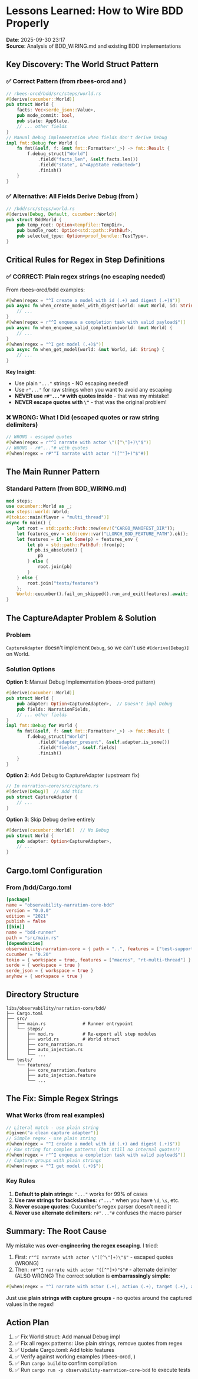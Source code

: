 # Lessons Learned: How to Wire BDD Properly
**Date**: 2025-09-30 23:17  
**Source**: Analysis of BDD_WIRING.md and existing BDD implementations
## Key Discovery: The World Struct Pattern
### ✅ Correct Pattern (from rbees-orcd and )
```rust
// rbees-orcd/bdd/src/steps/world.rs
#[derive(cucumber::World)]
pub struct World {
    facts: Vec<serde_json::Value>,
    pub mode_commit: bool,
    pub state: AppState,
    // ... other fields
}
// Manual Debug implementation when fields don't derive Debug
impl fmt::Debug for World {
    fn fmt(&self, f: &mut fmt::Formatter<'_>) -> fmt::Result {
        f.debug_struct("World")
            .field("facts_len", &self.facts.len())
            .field("state", &"<AppState redacted>")
            .finish()
    }
}
```
### ✅ Alternative: All Fields Derive Debug (from )
```rust
// /bdd/src/steps/world.rs
#[derive(Debug, Default, cucumber::World)]
pub struct BddWorld {
    pub temp_root: Option<tempfile::TempDir>,
    pub bundle_root: Option<std::path::PathBuf>,
    pub selected_type: Option<proof_bundle::TestType>,
}
```
## Critical Rules for Regex in Step Definitions
### ✅ CORRECT: Plain regex strings (no escaping needed)
From rbees-orcd/bdd examples:
```rust
#[when(regex = "^I create a model with id (.+) and digest (.+)$")]
pub async fn when_create_model_with_digest(world: &mut World, id: String, digest: String) {
    // ...
}
#[when(regex = r"^I enqueue a completion task with valid payload$")]
pub async fn when_enqueue_valid_completion(world: &mut World) {
    // ...
}
#[when(regex = "^I get model (.+)$")]
pub async fn when_get_model(world: &mut World, id: String) {
    // ...
}
```
**Key Insight**: 
- Use plain `"..."` strings - NO escaping needed!
- Use `r"..."` for raw strings when you want to avoid any escaping
- **NEVER use `r#"..."#` with quotes inside** - that was my mistake!
- **NEVER escape quotes with `\"`** - that was the original problem!
### ❌ WRONG: What I Did (escaped quotes or raw string delimiters)
```rust
// WRONG - escaped quotes
#[when(regex = r"^I narrate with actor \"([^\"]+)\"$")]
// WRONG - r#"..."# with quotes
#[when(regex = r#"^I narrate with actor "([^"]+)"$"#)]
```
## The Main Runner Pattern
### Standard Pattern (from BDD_WIRING.md)
```rust
mod steps;
use cucumber::World as _;
use steps::world::World;
#[tokio::main(flavor = "multi_thread")]
async fn main() {
    let root = std::path::Path::new(env!("CARGO_MANIFEST_DIR"));
    let features_env = std::env::var("LLORCH_BDD_FEATURE_PATH").ok();
    let features = if let Some(p) = features_env {
        let pb = std::path::PathBuf::from(p);
        if pb.is_absolute() {
            pb
        } else {
            root.join(pb)
        }
    } else {
        root.join("tests/features")
    };
    World::cucumber().fail_on_skipped().run_and_exit(features).await;
}
```
## The CaptureAdapter Problem & Solution
### Problem
`CaptureAdapter` doesn't implement `Debug`, so we can't use `#[derive(Debug)]` on World.
### Solution Options
**Option 1**: Manual Debug Implementation (rbees-orcd pattern)
```rust
#[derive(cucumber::World)]
pub struct World {
    pub adapter: Option<CaptureAdapter>,  // Doesn't impl Debug
    pub fields: NarrationFields,
    // ... other fields
}
impl fmt::Debug for World {
    fn fmt(&self, f: &mut fmt::Formatter<'_>) -> fmt::Result {
        f.debug_struct("World")
            .field("adapter_present", &self.adapter.is_some())
            .field("fields", &self.fields)
            .finish()
    }
}
```
**Option 2**: Add Debug to CaptureAdapter (upstream fix)
```rust
// In narration-core/src/capture.rs
#[derive(Debug)]  // Add this
pub struct CaptureAdapter {
    // ...
}
```
**Option 3**: Skip Debug derive entirely
```rust
#[derive(cucumber::World)]  // No Debug
pub struct World {
    pub adapter: Option<CaptureAdapter>,
    // ...
}
```
## Cargo.toml Configuration
### From /bdd/Cargo.toml
```toml
[package]
name = "observability-narration-core-bdd"
version = "0.0.0"
edition = "2021"
publish = false
[[bin]]
name = "bdd-runner"
path = "src/main.rs"
[dependencies]
observability-narration-core = { path = "..", features = ["test-support", "otel"] }
cucumber = "0.20"
tokio = { workspace = true, features = ["macros", "rt-multi-thread"] }
serde = { workspace = true }
serde_json = { workspace = true }
anyhow = { workspace = true }
```
## Directory Structure
```
libs/observability/narration-core/bdd/
├── Cargo.toml
├── src/
│   ├── main.rs              # Runner entrypoint
│   └── steps/
│       ├── mod.rs           # Re-export all step modules
│       ├── world.rs         # World struct
│       ├── core_narration.rs
│       ├── auto_injection.rs
│       └── ...
└── tests/
    └── features/
        ├── core_narration.feature
        ├── auto_injection.feature
        └── ...
```
## The Fix: Simple Regex Strings
### What Works (from real examples)
```rust
// Literal match - use plain string
#[given("a clean capture adapter")]
// Simple regex - use plain string
#[when(regex = "^I create a model with id (.+) and digest (.+)$")]
// Raw string for complex patterns (but still no internal quotes!)
#[when(regex = r"^I enqueue a completion task with valid payload$")]
// Capture groups with plain strings
#[when(regex = "^I get model (.+)$")]
```
### Key Rules
1. **Default to plain strings**: `"..."` works for 99% of cases
2. **Use raw strings for backslashes**: `r"..."` when you have `\d`, `\s`, etc.
3. **Never escape quotes**: Cucumber's regex parser doesn't need it
4. **Never use alternate delimiters**: `r#"..."#` confuses the macro parser
## Summary: The Root Cause
My mistake was **over-engineering the regex escaping**. I tried:
1. First: `r"^I narrate with actor \"([^\"]+)\"$"` - escaped quotes (WRONG)
2. Then: `r#"^I narrate with actor "([^"]+)"$"#` - alternate delimiter (ALSO WRONG)
The correct solution is **embarrassingly simple**:
```rust
#[when(regex = "^I narrate with actor (.+), action (.+), target (.+), and human (.+)$")]
```
Just use **plain strings with capture groups** - no quotes around the captured values in the regex!
## Action Plan
1. ✅ Fix World struct: Add manual Debug impl
2. ✅ Fix all regex patterns: Use plain strings, remove quotes from regex
3. ✅ Update Cargo.toml: Add tokio features
4. ✅ Verify against working examples (rbees-orcd, )
5. ✅ Run `cargo build` to confirm compilation
6. ✅ Run `cargo run -p observability-narration-core-bdd` to execute tests

